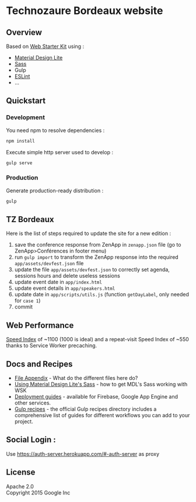 # Technozaure Bordeaux website

## Overview

Based on [Web Starter Kit](https://developers.google.com/web/starter-kit) using :

* [Material Design Lite](http://getmdl.io)
* [Sass](http://sass-lang.com/)
* Gulp
* [ESLint](http://eslint.org)
* ...

## Quickstart

### Development

You need npm to resolve dependencies :
```bash
npm install
```

Execute simple http server used to develop :
```bash
gulp serve
```

### Production

Generate production-ready distribution :
```bash
gulp
```

## TZ Bordeaux

Here is the list of steps required to update the site for a new edition :

  1. save the conference response from ZenApp in `zenapp.json` file (go to ZenApp>Conférences in footer menu)
  2. run `gulp import` to transform the ZenApp response into the required `app/assets/devfest.json` file
  3. update the file `app/assets/devfest.json` to correctly set agenda, sessions hours and delete useless sessions
  4. update event date in `app/index.html`
  5. update event details in `app/speakers.html`
  6. update date in `app/scripts/utils.js` (function `getDayLabel`, only needed for `case 1`)
  7. commit

## Web Performance

[Speed Index](https://sites.google.com/a/webpagetest.org/docs/using-webpagetest/metrics/speed-index) of ~1100 (1000 is ideal) and a repeat-visit Speed Index of ~550 thanks to Service Worker precaching. 

## Docs and Recipes

* [File Appendix](https://github.com/google/web-starter-kit/blob/master/docs/file-appendix.md) - What do the different files here do?
* [Using Material Design Lite's Sass](https://github.com/google/web-starter-kit/blob/master/docs/mdl-sass.md) - how to get MDL's Sass working with WSK
* [Deployment guides](https://github.com/google/web-starter-kit/blob/master/docs/deploy.md) - available for Firebase, Google App Engine and other services.
* [Gulp recipes](https://github.com/gulpjs/gulp/tree/master/docs/recipes) - the official Gulp recipes directory includes a comprehensive list of guides for different workflows you can add to your project.

## Social Login : 

Use https://auth-server.herokuapp.com/#-auth-server as proxy

## License

Apache 2.0  
Copyright 2015 Google Inc
